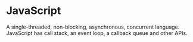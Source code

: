 # JavaScript

A single-threaded, non-blocking, asynchronous, concurrent language.
JavaScript has call stack, an event loop, a callback queue and other APIs.
